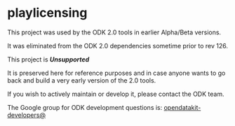 # playlicensing

This project was used by the ODK 2.0 tools in earlier Alpha/Beta versions. 

It was eliminated from the ODK 2.0 dependencies sometime prior to rev 126.

This project is __*Unsupported*__

It is preserved here for reference purposes and in case anyone wants to go back and build a very early version of the 2.0 tools.

If you wish to actively maintain or develop it, please contact the ODK team.

The Google group for ODK development questions is: [opendatakit-developers@](https://groups.google.com/forum/#!forum/opendatakit-developers)
